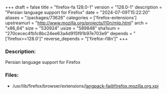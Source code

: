 +++
draft = false
title = "firefox-fa 128.0-1"
version = "128.0-1"
description = "Persian language support for Firefox"
date = "2024-07-09T15:22:20"
aliases = "/packages/73626"
categories = ['firefox-extensions']
upstreamurl = "http://www.mozilla.org/projects/l10n/mlp.html"
arch = "x86_64"
size = "530924"
usize = "589848"
sha1sum = "270cecec4fb1c8bc24ee63a4d915f91b97e703e9"
depends = "['firefox>=128.0']"
reverse_depends = "['firefox-i18n']"
+++
### Description: 
Persian language support for Firefox

### Files: 
* /usr/lib/firefox/browser/extensions/langpack-fa@firefox.mozilla.org.xpi
